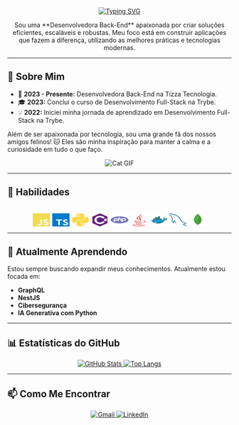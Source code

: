 <div align="center">
  <a href="https://git.io/typing-svg"><img src="https://readme-typing-svg.demolab.com?font=Fira+Code&pause=1000&width=435&lines=👋+Olá,+meu+nome+é+Rita" alt="Typing SVG" /></a>
</div>

<p align="center">
  Sou uma **Desenvolvedora Back-End** apaixonada por criar soluções eficientes, escaláveis e robustas. Meu foco está em construir aplicações que fazem a diferença, utilizando as melhores práticas e tecnologias modernas.
</p>

---

## 🌟 Sobre Mim

- 🚀 **2023 - Presente:** Desenvolvedora Back-End na Tizza Tecnologia.
- 🎓 **2023:** Concluí o curso de Desenvolvimento Full-Stack na Trybe.
- 💡 **2022:** Iniciei minha jornada de aprendizado em Desenvolvimento Full-Stack na Trybe.

Além de ser apaixonada por tecnologia, sou uma grande fã dos nossos amigos felinos! 🐱 Eles são minha inspiração para manter a calma e a curiosidade em tudo o que faço.

<div align="center">
  <img src="https://media.giphy.com/media/JIX9t2j0ZTN9S/giphy.gif" width="250" alt="Cat GIF"/>
</div>

---

## 🚀 Habilidades

<div align="center" style="display: inline_block"><br>
  <img align="center" alt="JavaScript" height="30" width="40" src="https://raw.githubusercontent.com/devicons/devicon/master/icons/javascript/javascript-plain.svg">
  <img align="center" alt="TypeScript" height="30" width="40" src="https://raw.githubusercontent.com/devicons/devicon/master/icons/typescript/typescript-plain.svg">
  <img align="center" alt="Python" height="30" width="40" src="https://raw.githubusercontent.com/devicons/devicon/master/icons/python/python-plain.svg">
  <img align="center" alt="C#" height="30" width="40" src="https://raw.githubusercontent.com/devicons/devicon/master/icons/csharp/csharp-plain.svg">
  <img align="center" alt="PHP" height="30" width="40" src="https://raw.githubusercontent.com/devicons/devicon/master/icons/php/php-plain.svg">
  <img align="center" alt="Java" height="30" width="40" src="https://raw.githubusercontent.com/devicons/devicon/master/icons/java/java-plain.svg">
  <img align="center" alt="Docker" height="30" width="40" src="https://raw.githubusercontent.com/devicons/devicon/master/icons/docker/docker-original.svg">
  <img align="center" alt="MySQL" height="30" width="40" src="https://raw.githubusercontent.com/devicons/devicon/master/icons/mysql/mysql-original.svg">
  <img align="center" alt="MongoDB" height="30" width="40" src="https://raw.githubusercontent.com/devicons/devicon/master/icons/mongodb/mongodb-original.svg">
</div>

---

## 🌱 Atualmente Aprendendo

Estou sempre buscando expandir meus conhecimentos. Atualmente estou focada em:
- **GraphQL**
- **NestJS**
- **Cibersegurança**
- **IA Generativa com Python**

---

## 📊 Estatísticas do GitHub

<div align="center">
  <a href="https://github.com/rita-moura">
    <img height="180em" src="https://github-readme-stats.vercel.app/api?username=rita-moura&show_icons=true&theme=radical&rank_icon=github" alt="GitHub Stats"/>
    <img height="180em" src="https://github-readme-stats.vercel.app/api/top-langs/?username=rita-moura&layout=compact&langs_count=6&theme=radical" alt="Top Langs"/>
  </a>
</div>

---

## 📫 Como Me Encontrar

<div align="center"> 
  <a href="mailto:seu-email@gmail.com">
    <img src="https://img.shields.io/badge/-Gmail-%23E4405F?style=for-the-badge&logo=gmail&logoColor=white" alt="Gmail">
  </a>
  <a href="https://www.linkedin.com/in/rita-moura-dev/">
    <img src="https://img.shields.io/badge/-LinkedIn-%230077B5?style=for-the-badge&logo=linkedin&logoColor=white" alt="LinkedIn">
  </a>
</div>